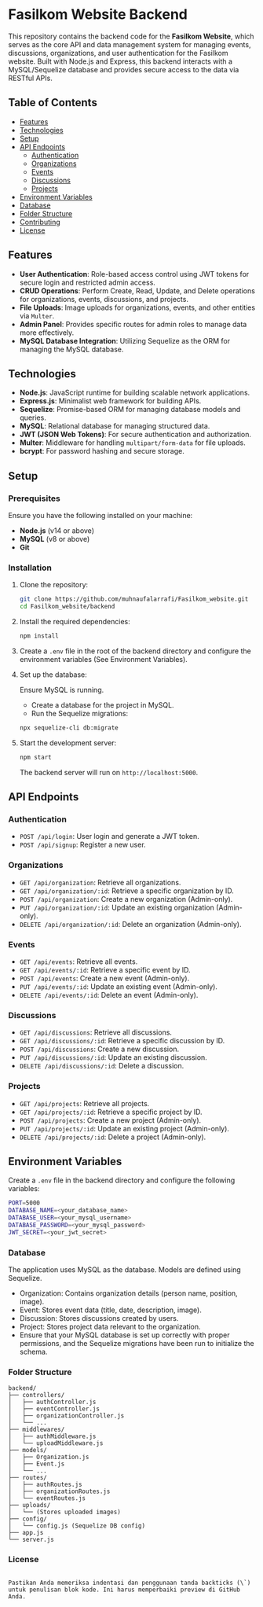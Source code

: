# Fasilkom Website Backend

This repository contains the backend code for the **Fasilkom Website**, which serves as the core API and data management system for managing events, discussions, organizations, and user authentication for the Fasilkom website. Built with Node.js and Express, this backend interacts with a MySQL/Sequelize database and provides secure access to the data via RESTful APIs.

## Table of Contents

- [Features](#features)
- [Technologies](#technologies)
- [Setup](#setup)
- [API Endpoints](#api-endpoints)
  - [Authentication](#authentication)
  - [Organizations](#organizations)
  - [Events](#events)
  - [Discussions](#discussions)
  - [Projects](#projects)
- [Environment Variables](#environment-variables)
- [Database](#database)
- [Folder Structure](#folder-structure)
- [Contributing](#contributing)
- [License](#license)

## Features

- **User Authentication**: Role-based access control using JWT tokens for secure login and restricted admin access.
- **CRUD Operations**: Perform Create, Read, Update, and Delete operations for organizations, events, discussions, and projects.
- **File Uploads**: Image uploads for organizations, events, and other entities via `Multer`.
- **Admin Panel**: Provides specific routes for admin roles to manage data more effectively.
- **MySQL Database Integration**: Utilizing Sequelize as the ORM for managing the MySQL database.

## Technologies

- **Node.js**: JavaScript runtime for building scalable network applications.
- **Express.js**: Minimalist web framework for building APIs.
- **Sequelize**: Promise-based ORM for managing database models and queries.
- **MySQL**: Relational database for managing structured data.
- **JWT (JSON Web Tokens)**: For secure authentication and authorization.
- **Multer**: Middleware for handling `multipart/form-data` for file uploads.
- **bcrypt**: For password hashing and secure storage.

## Setup

### Prerequisites

Ensure you have the following installed on your machine:

- **Node.js** (v14 or above)
- **MySQL** (v8 or above)
- **Git**

### Installation

1. Clone the repository:

    ```bash
    git clone https://github.com/muhnaufalarrafi/Fasilkom_website.git
    cd Fasilkom_website/backend
    ```

2. Install the required dependencies:

    ```bash
    npm install
    ```

3. Create a `.env` file in the root of the backend directory and configure the environment variables (See Environment Variables).

4. Set up the database:

    Ensure MySQL is running.
    
    - Create a database for the project in MySQL.
    - Run the Sequelize migrations:
    
    ```bash
    npx sequelize-cli db:migrate
    ```

5. Start the development server:

    ```bash
    npm start
    ```

    The backend server will run on `http://localhost:5000`.

## API Endpoints

### Authentication

- `POST /api/login`: User login and generate a JWT token.
- `POST /api/signup`: Register a new user.

### Organizations

- `GET /api/organization`: Retrieve all organizations.
- `GET /api/organization/:id`: Retrieve a specific organization by ID.
- `POST /api/organization`: Create a new organization (Admin-only).
- `PUT /api/organization/:id`: Update an existing organization (Admin-only).
- `DELETE /api/organization/:id`: Delete an organization (Admin-only).

### Events

- `GET /api/events`: Retrieve all events.
- `GET /api/events/:id`: Retrieve a specific event by ID.
- `POST /api/events`: Create a new event (Admin-only).
- `PUT /api/events/:id`: Update an existing event (Admin-only).
- `DELETE /api/events/:id`: Delete an event (Admin-only).

### Discussions

- `GET /api/discussions`: Retrieve all discussions.
- `GET /api/discussions/:id`: Retrieve a specific discussion by ID.
- `POST /api/discussions`: Create a new discussion.
- `PUT /api/discussions/:id`: Update an existing discussion.
- `DELETE /api/discussions/:id`: Delete a discussion.

### Projects

- `GET /api/projects`: Retrieve all projects.
- `GET /api/projects/:id`: Retrieve a specific project by ID.
- `POST /api/projects`: Create a new project (Admin-only).
- `PUT /api/projects/:id`: Update an existing project (Admin-only).
- `DELETE /api/projects/:id`: Delete a project (Admin-only).

## Environment Variables

Create a `.env` file in the backend directory and configure the following variables:

```bash
PORT=5000
DATABASE_NAME=<your_database_name>
DATABASE_USER=<your_mysql_username>
DATABASE_PASSWORD=<your_mysql_password>
JWT_SECRET=<your_jwt_secret>
```

### Database
The application uses MySQL as the database. Models are defined using Sequelize.

- Organization: Contains organization details (person name, position, image).
- Event: Stores event data (title, date, description, image).
- Discussion: Stores discussions created by users.
- Project: Stores project data relevant to the organization.
- Ensure that your MySQL database is set up correctly with proper permissions, and the Sequelize migrations have been run to initialize the schema.

### Folder Structure
```
backend/
├── controllers/
│   ├── authController.js
│   ├── eventController.js
│   ├── organizationController.js
│   └── ...
├── middlewares/
│   ├── authMiddleware.js
│   └── uploadMiddleware.js
├── models/
│   ├── Organization.js
│   ├── Event.js
│   └── ...
├── routes/
│   ├── authRoutes.js
│   ├── organizationRoutes.js
│   └── eventRoutes.js
├── uploads/
│   └── (Stores uploaded images)
├── config/
│   └── config.js (Sequelize DB config)
├── app.js
└── server.js
```

### License
```

Pastikan Anda memeriksa indentasi dan penggunaan tanda backticks (\`) untuk penulisan blok kode. Ini harus memperbaiki preview di GitHub Anda.
```

